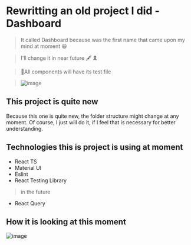 # Rewritting an old project I did - Dashboard

> It called Dashboard because was the first name that came upon my mind at moment 😆

> I'll change it in near future 🖋️ 🎗️

> 🧪All components will have its test file

> ![image](https://user-images.githubusercontent.com/37887533/164575896-bc3656a7-cf7d-4632-8bd4-e1dda5b990da.png)


## This project is quite new
Because this one is quite new, the folder structure might change at any moment. Of course, I just will do it, if I feel that is necessary for better understanding.

## Technologies this is project is using at moment
- React TS
- Material UI
- Eslint
- React Testing Library


> in the future
- React Query

## How it is looking at this moment
![image](https://user-images.githubusercontent.com/37887533/164574608-e3843e47-7ff2-4f2b-ae28-1f6dfba8cefd.png)

